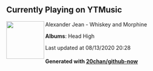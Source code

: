 ## Currently Playing on YTMusic

[<img align="left" width="100" src="https://lh3.googleusercontent.com/xHpX9HBzAszwqyQ_jD8TbsPxT7VjcbaQD1F8a8KzRYhc9iDtoZh82W9x93at3QPa43kiwrvKC12evxo">](https://music.youtube.com/channel/UCzl3Tmv2-5n37_phOVQSfiQ)

Alexander Jean - Whiskey and Morphine

**Albums**: Head High

Last updated at 08/13/2020 20:28

#### Generated with [20chan/github-now](https://github.com/20chan/github-now)


<!--
**20chan/20chan** is a ✨ _special_ ✨ repository because its `README.md` (this file) appears on your GitHub profile.

Here are some ideas to get you started:

- 🔭 I’m currently working on ...
- 🌱 I’m currently learning ...
- 👯 I’m looking to collaborate on ...
- 🤔 I’m looking for help with ...
- 💬 Ask me about ...
- 📫 How to reach me: ...
- 😄 Pronouns: ...
- ⚡ Fun fact: ...
-->
